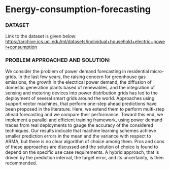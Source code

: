 # Energy-consumption-forecasting

### DATASET
Link to the dataset is given below: https://archive.ics.uci.edu/ml/datasets/individual+household+electric+power+consumption

### PROBLEM APPROACHED AND SOLUTION:
We consider the problem of power demand forecasting in residential micro-grids. In the last few years, the raising concern for greenhouse gas emissions, the growth in the electrical power demand, the diffusion of domestic generation plants based of renewables, and the integration of sensing and metering devices into power distribution grids has led to the deployment of several smart grids around the world.
Approaches using support vector machines, that perform one-step ahead predictions have been proposed in the literature. Here, we extend them to perform multi-step ahead forecasting and we compare their performance. Toward this end, we implement a parallel and efficient training framework, using power demand traces from real deployments to gauge the accuracy of the considered techniques. Our results indicate that machine learning schemes achieve smaller prediction errors in the mean and the variance with respect to ARMA, but there is no clear algorithm of choice among them. Pros and cons of these approaches are discussed and the solution of choice is found to depend on the specific use case requirements. A hybrid approach, that is driven by the prediction interval, the target error, and its uncertainty, is then recommended.    
